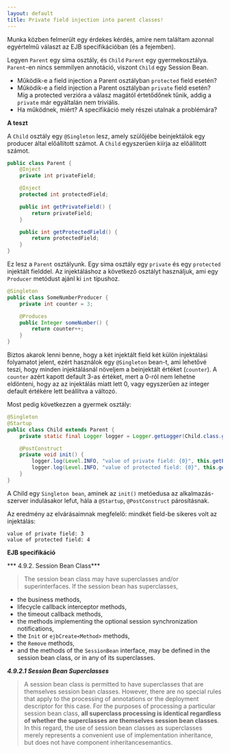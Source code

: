 ```yaml
---
layout: default
title: Private field injection into parent classes!
---
```


Munka közben felmerült egy érdekes kérdés, amire nem találtam azonnal egyértelmű választ az EJB specifikációban (és a fejemben). 


Legyen `Parent` egy sima osztály, és `Child` `Parent` egy gyermekosztálya. `Parent`-en nincs semmilyen annotáció, viszont `Child` egy Session Bean.
- Működik-e a field injection a Parent osztályban `protected` field esetén?
- Működik-e a field injection a Parent osztályban `private` field esetén? Míg a protected verzióra a válasz magától értetődőnek tűnik, addig a `private` már egyáltalán nem triviális.
- Ha működnek, miért? A specifikáció mely részei utalnak a problémára?

**A teszt**

A `Child` osztály egy `@Singleton` lesz, amely szülőjébe beinjektálok egy producer által előállított számot. A `Child` egyszerűen kiírja az előállított számot.

```java
public class Parent {
	@Inject
	private int privateField;

	@Inject
	protected int protectedField;

	public int getPrivateField() {
		return privateField;
	}

	public int getProtectedField() {
		return protectedField;
	}
}
```
Ez lesz a `Parent` osztályunk. Egy sima osztály egy `private` és egy `protected` injektált fielddel. 
Az injektáláshoz a következő osztályt használjuk, ami egy `Producer` metódust ajánl ki `int` típushoz.
```java
@Singleton
public class SomeNumberProducer {
	private int counter = 3;

	@Produces
	public Integer someNumber() {
		return counter++;
	}
}
```
Biztos akarok lenni benne, hogy a két injektált field két külön injektálási folyamatot jelent, ezért használok egy `@Singleton` bean-t, ami lehetővé teszi, hogy minden injektálásnál növeljem a beinjektált értéket (`counter`). A `counter` azért kapott default 3-as értéket, mert a 0-ról nem lehetne eldönteni, hogy az az injektálás miatt lett 0, vagy egyszerűen az integer default értékére lett beállítva a változó.

Most pedig következzen a gyermek osztály:
```java
@Singleton
@Startup
public class Child extends Parent {
	private static final Logger logger = Logger.getLogger(Child.class.getName());

	@PostConstruct
	private void init() {
		logger.log(Level.INFO, "value of private field: {0}", this.getPrivateField());
		logger.log(Level.INFO, "value of protected field: {0}", this.getProtectedField());
	}
}
```
A Child egy `Singleton bean`, aminek az `init()` metóedusa az alkalmazás-szerver indulásakor lefut, hála a `@Startup`, `@PostConstruct` párosításnak.

Az eredmény az elvárásaimnak megfelelő: mindkét field-be sikeres volt az injektálás:
```
value of private field: 3
value of protected field: 4
```

**EJB specifikáció**

*** 4.9.2. Session Bean Class***
> The session bean class may have superclasses and/or superinterfaces. If the session bean has superclasses, 
- the business methods, 
- lifecycle callback interceptor methods, 
- the timeout callback methods,
- the methods implementing the optional session synchronization notifications,
- the `Init` or `ejbCreate<Method>` methods,
- the `Remove` methods, 
- and the methods of the `SessionBean` interface,
may be defined in the session bean class, or in any of its superclasses.

***4.9.2.1 Session Bean Superclasses***

> A session bean class is permitted to have superclasses that are themselves session bean classes. However, there are no special rules that apply to the processing of annotations or the deployment descriptor 
for this case. 
For the purposes of processing a particular session bean class, **all superclass processing is identical regardless of whether the superclasses are themselves session bean classes**. In this regard, the 
use of session bean classes as superclasses merely represents a convenient use of implementation inheritance, but does not have component inheritancesemantics.


